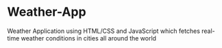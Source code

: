 # Weather-App
Weather Application using HTML/CSS and JavaScript which fetches real-time weather conditions in cities all around the world
